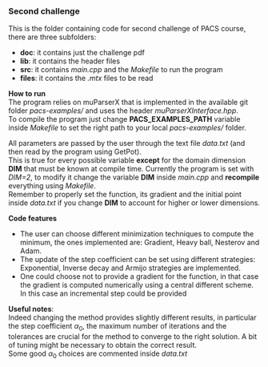 ### Second challenge  
This is the folder containing code for second challenge of PACS course, there are three subfolders:  
- **doc**: it contains just the challenge pdf
- **lib**: it contains the header files
- **src**: it contains *main.cpp* and the *Makefile* to run the program
- **files**: it contains the *.mtx* files to be read

**How to run**  
The program relies on muParserX that is implemented in the available git folder *pacs-examples/* and uses the header *muParserXInterface.hpp*.  
To compile the program just change **PACS_EXAMPLES_PATH** variable inside *Makefile* to set the right path to your local *pacs-examples/* folder.

All parameters are passed by the user through the text file *data.txt* (and then read by the program using GetPot).  
This is true for every possible variable **except** for the domain dimension **DIM** that must be known at compile time. Currently the program is set with *DIM=2*, to modify it change the variable **DIM** inside *main.cpp* and **recompile** everything using *Makefile*.  
Remember to properly set the function, its gradient and the initial point inside *data.txt* if you change **DIM** to account for higher or lower dimensions.

**Code features**  
- The user can choose different minimization techniques to compute the minimum, the ones implemented are: Gradient, Heavy ball, Nesterov and Adam.
- The update of the step coefficient can be set using different strategies: Exponential, Inverse decay and Armijo strategies are implemented.
- One could choose not to provide a gradient for the function, in that case the gradient is computed numerically using a central different scheme. In this case an incremental step could be provided

**Useful notes**:  
Indeed changing the method provides slightly different results, in particular the step coefficient $\alpha_0$, the maximum number of iterations and the tolerances are crucial for the method to converge to the right solution. A bit of tuning might be necessary to obtain the correct result.  
Some good $\alpha_0$ choices are commented inside *data.txt* 



